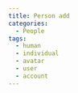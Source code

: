 ```yaml
---
title: Person add
categories:
  - People
tags:
  - human
  - individual
  - avatar
  - user
  - account
---
```

